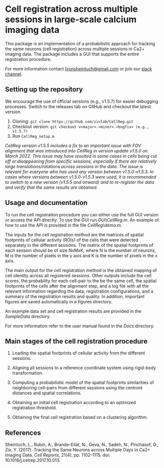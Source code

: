 # Cell registration across multiple sessions in large-scale calcium imaging data
This package is an implementation of a probabilistic approach for tracking the same neurons (cell registration) across multiple sessions 
in Ca2+ imaging data. The package includes a GUI that supports the entire registration procedure. 

For more information contact lironsheintuch@gmail.com or join our [slack channel](https://cellreg.slack.com).

## Setting up the repository
We encourage the use of official versions (e.g., v1.5.7) for easier debugging processes. Switch to the releases tab on GitHub and checkout the latest version.

1. Cloning:
`git clone https://github.com/zivlab/CellReg.git`
2. Checkout version:
`git checkout v<major>.<minor>.<bugfix> (e.g., v1.5.7)`
3. Run `CellReg_setup.m`

*CellReg version v1.5.5 includes a fix to an important issue with FOV alignment that was introduced into CellReg in version update v1.5.0 on March 2022.*
*This issue may have resulted in some cases in cells being cut off or disappearing from specific sessions, especially if there are relatively large translations/rotations across sessions in the data.*
*The issue is relevant for everyone who has used any version between v1.5.0-v1.5.3.* 
*In cases where versions between v1.5.0-v1.5.3 were used, it is recommended to switch to a new version (v1.5.5 and onward) and to re-register the data and verify that the same results are obtained.*

## Usage and documentation
To run the cell registration procedure you can either use the full GUI version or access the API directly.
To use the GUI run *GUI\CellReg.m*.
An example of how to use the API is provided in the file *CellReg\demo.m*.


The inputs for the cell registration method are the matrices of spatial footprints of cellular activity (ROIs) of the cells that were detected separately in the different sessions. 
The matrix of the spatial footprints of each session should be of size NxMxK, where N is the number of neurons, M is the number of pixels in the y axis and K is the number of pixels in the x axis.

The main output for the cell registration method is the obtained mapping of cell identity across all registered sessions.
Other outputs include the cell scores, the probability for each cell-pair to the be the same cell, the spatial footprints of the cells after the alignment step, and a log file with all the relevant information regarding the data, registration
configurations, and a summary of the registration results and quality. In addition, important figures are saved automatically in a figures directory. 


An example data set and cell registration results are provided in the *SampleData* directory.


For more information refer to the user manual found in the *Docs* directory.

## Main stages of the cell registration procedure

1. Loading the spatial footprints of cellular activity from the different sessions.

2. Aligning all sessions to a reference coordinate system using rigid-body transformation.

3. Computing a probabilistic model of the spatial footprints similarities
of neighboring cell-pairs from different sessions using the centroid
distances and spatial correlations.

4. Obtaining an initial cell registration according to an optimized registration threshold.

5. Obtaining the final cell registration based on a clustering algorithm.

## References
Sheintuch, L., Rubin, A., Brande-Eilat, N., Geva, N., Sadeh, N., Pinchasof, O., Ziv, Y. (2017). Tracking the Same Neurons across Multiple Days in Ca2+ Imaging Data. *Cell Reports*, 21(4), pp. 1102–1115. doi: 10.1016/j.celrep.2017.10.013.

